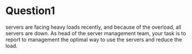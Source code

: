 # Question1
servers are facing heavy loads recently, and because of the overload, all servers are down. As head of the server management team, your task is to report to management the optimal way to use the servers and reduce the load.
